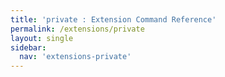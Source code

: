 ```yaml
---
title: 'private : Extension Command Reference'
permalink: /extensions/private
layout: single
sidebar:
  nav: 'extensions-private'
---
```




